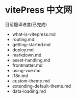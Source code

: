 # vitePress 中文网

目前翻译进度(已完成)
* what-is-vitepress.md
* routing.md
* getting-started.md
* deploy.md
* markdown.md
* asset-handling.md
* frontmatter.md
* using-vue.md
* i18n.md
* custom-theme.md
* extending-default-theme.md
* data-loading.md
